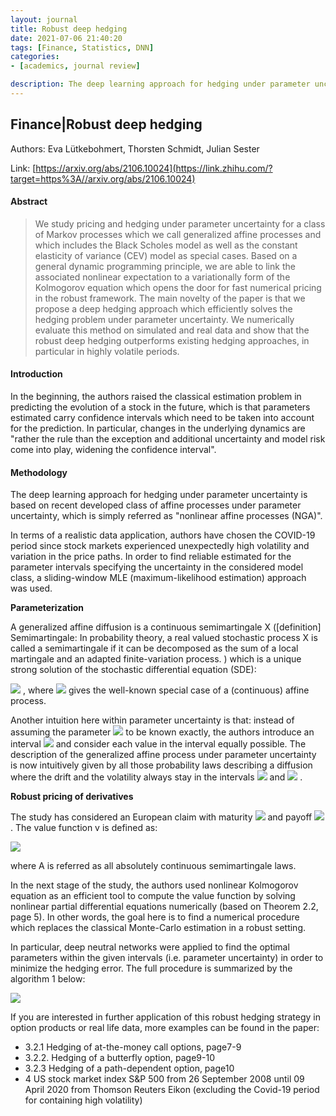 ```yaml
---
layout: journal
title: Robust deep hedging
date: 2021-07-06 21:40:20
tags: [Finance, Statistics, DNN]
categories:
- [academics, journal review]

description: The deep learning approach for hedging under parameter uncertainty is based on recent developed class of affine processes under parameter uncertainty. In terms of a realistic data application, authors have chosen the COVID-19 period since stock markets experienced unexpectedly high volatility and variation in the price paths.
---
```


## Finance|Robust deep hedging

Authors: Eva Lütkebohmert, Thorsten Schmidt, Julian Sester

Link: [https://arxiv.org/abs/2106.10024](https://link.zhihu.com/?target=https%3A//arxiv.org/abs/2106.10024)

#### Abstract

> We study pricing and hedging under parameter uncertainty for a class of Markov processes which we call generalized affine processes and which includes the Black Scholes model as well as the constant elasticity of variance (CEV) model as special cases. Based on a general dynamic programming principle, we are able to link the associated nonlinear expectation to a variationally form of the Kolmogorov equation which opens the door for fast numerical pricing in the robust framework. The main novelty of the paper is that we propose a deep hedging approach which efficiently solves the hedging problem under parameter uncertainty. We numerically evaluate this method on simulated and real data and show that the robust deep hedging outperforms existing hedging approaches, in particular in highly volatile periods.

#### Introduction

In the beginning, the authors raised the classical estimation problem in predicting the evolution of a stock in the future, which is that parameters estimated carry confidence intervals which need to be taken into account for the prediction. In particular, changes in the underlying dynamics are "rather the rule than the exception and additional uncertainty and model risk come into play, widening the confidence interval". 

#### Methodology

The deep learning approach for hedging under parameter uncertainty is based on recent developed class of affine processes under parameter uncertainty, which is simply referred as "nonlinear affine processes (NGA)". 

In terms of a realistic data application, authors have chosen the COVID-19 period since stock markets experienced unexpectedly high volatility and variation in the price paths. In order to find reliable estimated for the parameter intervals specifying the uncertainty in the considered model class, a sliding-window MLE (maximum-likelihood estimation) approach was used. 

**Parameterization**

A generalized affine diffusion is a continuous semimartingale X ([definition] Semimartingale: In probability theory, a real valued stochastic process X is called a semimartingale if it can be decomposed as the sum of a local martingale and an adapted finite-variation process. ) which is a unique strong solution of the stochastic differential equation (SDE):

![](https://www.zhihu.com/equation?tex=dX_t%3D%28b_0%2Bb_1X_t%29dt+%2B%28a_0%2Ba_1X_t%29%5E%5Cgamma+dW_t) , where ![](https://www.zhihu.com/equation?tex=%5Cgamma%3D1%2F2) gives the well-known special case of a (continuous) affine process.

Another intuition here within parameter uncertainty is that: instead of assuming the parameter ![](https://www.zhihu.com/equation?tex=%5Ctheta) to be known exactly, the authors introduce an interval ![](https://www.zhihu.com/equation?tex=%5B%5Cunderline%7B%5Ctheta%7D%2C+%5Cbar%7B%5Ctheta%7D%5D) and consider each value in the interval equally possible. The description of the generalized affine process under parameter uncertainty is now intuitively given by all those probability laws describing a diffusion where the drift and the volatility always stay in the intervals ![](https://www.zhihu.com/equation?tex=b%28x%29) and ![](https://www.zhihu.com/equation?tex=a%28x%29) . 

**Robust pricing of derivatives**

The study has considered an European claim with maturity ![](https://www.zhihu.com/equation?tex=T) and payoff ![](https://www.zhihu.com/equation?tex=%5Cpsi%28X_T%29) . The value function v is defined as:

![](https://www.zhihu.com/equation?tex=v%28t%2Cx%29%3A%3D%5Csup_%7BP%5Cin+A%28t%2C+x%2C%5CTheta%29%7D%5Cmathbb%7BE%7D%5EP%5B%5Cpsi%28X_T%29%5D)

where A is referred as all absolutely continuous semimartingale laws. 

In the next stage of the study, the authors used nonlinear Kolmogorov equation as an efficient tool to compute the value function by solving nonlinear partial differential equations numerically (based on Theorem 2.2, page 5). In other words, the goal here is to find a numerical procedure which replaces the classical Monte-Carlo estimation in a robust setting. 

In particular, deep neutral networks were applied to find the optimal parameters within the given intervals (i.e. parameter uncertainty) in order to minimize the hedging error. The full procedure is summarized by the algorithm 1 below:

![](https://pic3.zhimg.com/80/v2-ddf41a684796a41ae21312cbe4dd79d6_1440w.jpg)

If you are interested in further application of this robust hedging strategy in option products or real life data, more examples can be found in the paper:

- 3.2.1 Hedging of at-the-money call options, page7-9
- 3.2.2. Hedging of a butterfly option, page9-10
- 3.2.3 Hedging of a path-dependent option, page10
- 4 US stock market index S&P 500 from 26 September 2008 until 09 April 2020 from Thomson Reuters Eikon (excluding the Covid-19 period for containing high volatility)
